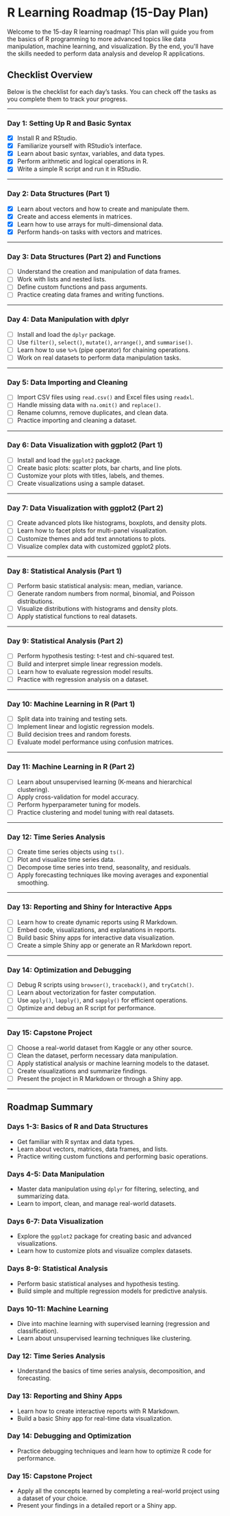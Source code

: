 # **R Learning Roadmap (15-Day Plan)**

Welcome to the 15-day R learning roadmap! This plan will guide you from the basics of R programming to more advanced topics like data manipulation, machine learning, and visualization. By the end, you'll have the skills needed to perform data analysis and develop R applications.

## **Checklist Overview**
Below is the checklist for each day’s tasks. You can check off the tasks as you complete them to track your progress.

---

### **Day 1: Setting Up R and Basic Syntax**

- [x] Install R and RStudio.
- [x] Familiarize yourself with RStudio’s interface.
- [x] Learn about basic syntax, variables, and data types.
- [x] Perform arithmetic and logical operations in R.
- [x] Write a simple R script and run it in RStudio.

---

### **Day 2: Data Structures (Part 1)**

- [x] Learn about vectors and how to create and manipulate them.
- [x] Create and access elements in matrices.
- [x] Learn how to use arrays for multi-dimensional data.
- [x] Perform hands-on tasks with vectors and matrices.

---

### **Day 3: Data Structures (Part 2) and Functions**

- [ ] Understand the creation and manipulation of data frames.
- [ ] Work with lists and nested lists.
- [ ] Define custom functions and pass arguments.
- [ ] Practice creating data frames and writing functions.

---

### **Day 4: Data Manipulation with dplyr**

- [ ] Install and load the `dplyr` package.
- [ ] Use `filter()`, `select()`, `mutate()`, `arrange()`, and `summarise()`.
- [ ] Learn how to use `%>%` (pipe operator) for chaining operations.
- [ ] Work on real datasets to perform data manipulation tasks.

---

### **Day 5: Data Importing and Cleaning**

- [ ] Import CSV files using `read.csv()` and Excel files using `readxl`.
- [ ] Handle missing data with `na.omit()` and `replace()`.
- [ ] Rename columns, remove duplicates, and clean data.
- [ ] Practice importing and cleaning a dataset.

---

### **Day 6: Data Visualization with ggplot2 (Part 1)**

- [ ] Install and load the `ggplot2` package.
- [ ] Create basic plots: scatter plots, bar charts, and line plots.
- [ ] Customize your plots with titles, labels, and themes.
- [ ] Create visualizations using a sample dataset.

---

### **Day 7: Data Visualization with ggplot2 (Part 2)**

- [ ] Create advanced plots like histograms, boxplots, and density plots.
- [ ] Learn how to facet plots for multi-panel visualization.
- [ ] Customize themes and add text annotations to plots.
- [ ] Visualize complex data with customized ggplot2 plots.

---

### **Day 8: Statistical Analysis (Part 1)**

- [ ] Perform basic statistical analysis: mean, median, variance.
- [ ] Generate random numbers from normal, binomial, and Poisson distributions.
- [ ] Visualize distributions with histograms and density plots.
- [ ] Apply statistical functions to real datasets.

---

### **Day 9: Statistical Analysis (Part 2)**

- [ ] Perform hypothesis testing: t-test and chi-squared test.
- [ ] Build and interpret simple linear regression models.
- [ ] Learn how to evaluate regression model results.
- [ ] Practice with regression analysis on a dataset.

---

### **Day 10: Machine Learning in R (Part 1)**

- [ ] Split data into training and testing sets.
- [ ] Implement linear and logistic regression models.
- [ ] Build decision trees and random forests.
- [ ] Evaluate model performance using confusion matrices.

---

### **Day 11: Machine Learning in R (Part 2)**

- [ ] Learn about unsupervised learning (K-means and hierarchical clustering).
- [ ] Apply cross-validation for model accuracy.
- [ ] Perform hyperparameter tuning for models.
- [ ] Practice clustering and model tuning with real datasets.

---

### **Day 12: Time Series Analysis**

- [ ] Create time series objects using `ts()`.
- [ ] Plot and visualize time series data.
- [ ] Decompose time series into trend, seasonality, and residuals.
- [ ] Apply forecasting techniques like moving averages and exponential smoothing.

---

### **Day 13: Reporting and Shiny for Interactive Apps**

- [ ] Learn how to create dynamic reports using R Markdown.
- [ ] Embed code, visualizations, and explanations in reports.
- [ ] Build basic Shiny apps for interactive data visualization.
- [ ] Create a simple Shiny app or generate an R Markdown report.

---

### **Day 14: Optimization and Debugging**

- [ ] Debug R scripts using `browser()`, `traceback()`, and `tryCatch()`.
- [ ] Learn about vectorization for faster computation.
- [ ] Use `apply()`, `lapply()`, and `sapply()` for efficient operations.
- [ ] Optimize and debug an R script for performance.

---

### **Day 15: Capstone Project**

- [ ] Choose a real-world dataset from Kaggle or any other source.
- [ ] Clean the dataset, perform necessary data manipulation.
- [ ] Apply statistical analysis or machine learning models to the dataset.
- [ ] Create visualizations and summarize findings.
- [ ] Present the project in R Markdown or through a Shiny app.

---

## **Roadmap Summary**

### **Days 1-3: Basics of R and Data Structures**
- Get familiar with R syntax and data types.
- Learn about vectors, matrices, data frames, and lists.
- Practice writing custom functions and performing basic operations.

### **Days 4-5: Data Manipulation**
- Master data manipulation using `dplyr` for filtering, selecting, and summarizing data.
- Learn to import, clean, and manage real-world datasets.

### **Days 6-7: Data Visualization**
- Explore the `ggplot2` package for creating basic and advanced visualizations.
- Learn how to customize plots and visualize complex datasets.

### **Days 8-9: Statistical Analysis**
- Perform basic statistical analyses and hypothesis testing.
- Build simple and multiple regression models for predictive analysis.

### **Days 10-11: Machine Learning**
- Dive into machine learning with supervised learning (regression and classification).
- Learn about unsupervised learning techniques like clustering.

### **Day 12: Time Series Analysis**
- Understand the basics of time series analysis, decomposition, and forecasting.

### **Day 13: Reporting and Shiny Apps**
- Learn how to create interactive reports with R Markdown.
- Build a basic Shiny app for real-time data visualization.

### **Day 14: Debugging and Optimization**
- Practice debugging techniques and learn how to optimize R code for performance.

### **Day 15: Capstone Project**
- Apply all the concepts learned by completing a real-world project using a dataset of your choice.
- Present your findings in a detailed report or a Shiny app.
